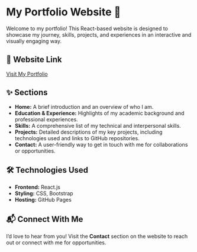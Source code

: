 # My Portfolio Website 🌟

Welcome to my portfolio! This React-based website is designed to showcase my journey, skills, projects, and experiences in an interactive and visually engaging way.

## 🔗 Website Link
[Visit My Portfolio](https://samikhaji.github.io/Portfolio/)

## ✨ Sections
- **Home:** A brief introduction and an overview of who I am.
- **Education & Experience:** Highlights of my academic background and professional experiences.
- **Skills:** A comprehensive list of my technical and interpersonal skills.
- **Projects:** Detailed descriptions of my key projects, including technologies used and links to GitHub repositories.
- **Contact:** A user-friendly way to get in touch with me for collaborations or opportunities.

## 🛠️ Technologies Used
- **Frontend:** React.js
- **Styling:** CSS, Bootstrap
- **Hosting:** GitHub Pages

## 📬 Connect With Me
I’d love to hear from you! Visit the **Contact** section on the website to reach out or connect with me for opportunities.
